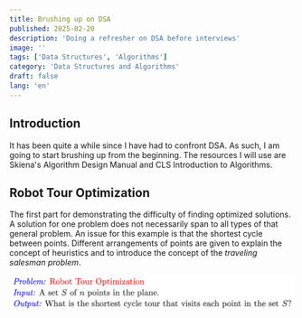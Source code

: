 ```yaml
---
title: Brushing up on DSA
published: 2025-02-20
description: 'Doing a refresher on DSA before interviews'
image: ''
tags: ['Data Structures', 'Algorithms']
category: 'Data Structures and Algorithms'
draft: false 
lang: 'en'
---
```


## Introduction
It has been quite a while since I have had to confront DSA. As such, I am going to start brushing up from the beginning. The resources I will use are Skiena's Algorithm Design Manual and CLS Introduction to Algorithms. 

## Robot Tour Optimization
The first part for demonstrating the difficulty of finding optimized solutions. A solution for one problem does not necessarily span to all types of that general problem. An issue for this example is that the shortest cycle between points. Different arrangements of points are given to explain the concept of heuristics and to introduce the concept of the <em>traveling salesman problem</em>. 

![Robot Tour Optimization](./images/robotTourOptimization.png)
